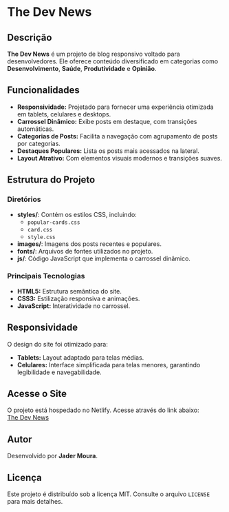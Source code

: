 # The Dev News

## Descrição
**The Dev News** é um projeto de blog responsivo voltado para desenvolvedores. 
Ele oferece conteúdo diversificado em categorias como **Desenvolvimento**, **Saúde**, **Produtividade** e **Opinião**. 

## Funcionalidades
- **Responsividade:** Projetado para fornecer uma experiência otimizada em tablets, celulares e desktops.
- **Carrossel Dinâmico:** Exibe posts em destaque, com transições automáticas.
- **Categorias de Posts:** Facilita a navegação com agrupamento de posts por categorias.
- **Destaques Populares:** Lista os posts mais acessados na lateral.
- **Layout Atrativo:** Com elementos visuais modernos e transições suaves.

## Estrutura do Projeto
### Diretórios
- **styles/**: Contém os estilos CSS, incluindo:
  - `popular-cards.css`
  - `card.css`
  - `style.css`
- **images/**: Imagens dos posts recentes e populares.
- **fonts/**: Arquivos de fontes utilizados no projeto.
- **js/**: Código JavaScript que implementa o carrossel dinâmico.

### Principais Tecnologias
- **HTML5:** Estrutura semântica do site.
- **CSS3:** Estilização responsiva e animações.
- **JavaScript:** Interatividade no carrossel.

## Responsividade
O design do site foi otimizado para:
- **Tablets:** Layout adaptado para telas médias.
- **Celulares:** Interface simplificada para telas menores, garantindo legibilidade e navegabilidade.

## Acesse o Site
O projeto está hospedado no Netlify. Acesse através do link abaixo:  
[The Dev News](https://thedevnewsjmdev.netlify.app/)

## Autor
Desenvolvido por **Jader Moura**.

## Licença
Este projeto é distribuído sob a licença MIT. Consulte o arquivo `LICENSE` para mais detalhes.

